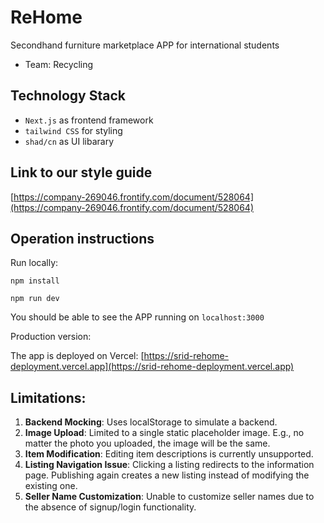 # ReHome
Secondhand furniture marketplace APP for international students
- Team: Recycling

## Technology Stack
- `Next.js` as frontend framework
- `tailwind CSS` for styling
- `shad/cn` as UI libarary

## Link to our style guide

[https://company-269046.frontify.com/document/528064](https://company-269046.frontify.com/document/528064)

## Operation instructions 
Run locally:
```
npm install
```
```
npm run dev
```
You should be able to see the APP running on `localhost:3000`

Production version:

The app is deployed on Vercel: [https://srid-rehome-deployment.vercel.app](https://srid-rehome-deployment.vercel.app)
## Limitations:

1. **Backend Mocking**: Uses localStorage to simulate a backend.
2. **Image Upload**: Limited to a single static placeholder image. E.g., no matter the photo you uploaded, the image will be the same.
3. **Item Modification**: Editing item descriptions is currently unsupported.
4. **Listing Navigation Issue**: Clicking a listing redirects to the information page. Publishing again creates a new listing instead of modifying the existing one.
5. **Seller Name Customization**: Unable to customize seller names due to the absence of signup/login functionality.

